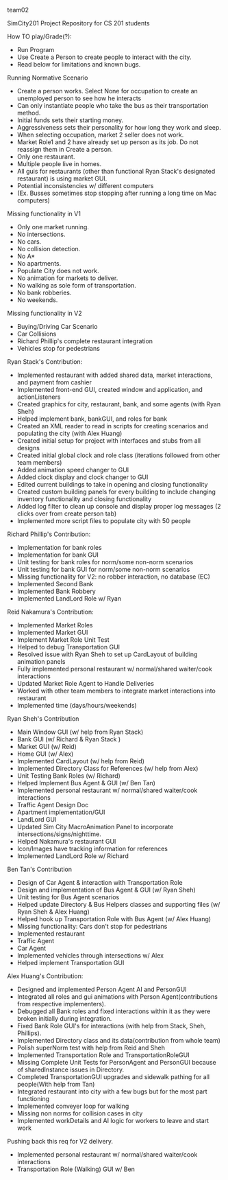 team02


SimCity201 Project Repository for CS 201 students

How TO play/Grade(?):
 * Run Program
 * Use Create a Person to create people to interact with the city.
 * Read below for limitations and known bugs.

Running Normative Scenario
 * Create a person works. Select None for occupation to create an unemployed person to see how he interacts
 * Can only instantiate people who take the bus as their transportation method. 
 * Initial funds sets their starting money. 
 * Aggressiveness sets their personality for how long they work and sleep.
 * When selecting occupation, market 2 seller does not work. 
 * Market Role1 and 2 have already set up person as its job. Do not reassign them in Create a person.
 * Only one restaurant.
 * Multiple people live in homes.
 * All guis for restaurants (other than functional Ryan Stack's designated restaurant) is using market GUI.
 * Potential inconsistencies w/ different computers 
 * (Ex. Busses sometimes stop stopping after running a long time on Mac computers)

Missing functionality in V1
 * Only one market running.
 * No intersections.
 * No cars.
 * No collision detection.
 * No A*
 * No apartments.
 * Populate City does not work.
 * No animation for markets to deliver.
 * No walking as sole form of transportation.
 * No bank robberies.
 * No weekends.
 
 Missing functionality in V2
 * Buying/Driving Car Scenario
 * Car Collisions
 * Richard Phillip's complete restaurant integration
 * Vehicles stop for pedestrians

Ryan Stack's Contribution:
 * Implemented restaurant with added shared data, market interactions, and payment from cashier
 * Implemented front-end GUI, created window and application, and actionListeners
 * Created graphics for city, restaurant, bank, and some agents (with Ryan Sheh)
 * Helped implement bank, bankGUI, and roles for bank
 * Created an XML reader to read in scripts for creating scenarios and populating the city (with Alex Huang)
 * Created initial setup for project with interfaces and stubs from all designs
 * Created initial global clock and role class (iterations followed from other team members)
 * Added animation speed changer to GUI
 * Added clock display and clock changer to GUI
 * Edited current buildings to take in opening and closing functionality
 * Created custom building panels for every building to include changing inventory functionality and closing functionality
 * Added log filter to clean up console and display proper log messages (2 clicks over from create person tab) 
 * Implemented more script files to populate city with 50 people

Richard Phillip's Contribution:
 * Implementation for bank roles
 * Implementation for bank GUI
 * Unit testing for bank roles for norm/some non-norm scenarios
 * Unit testing for bank GUI for norm/some non-norm scenarios
 * Missing functionality for V2: no robber interaction, no database (EC)
 * Implemented Second Bank
 * Implemented Bank Robbery
 * Implemented LandLord Role w/ Ryan 

Reid Nakamura's Contribution:
 * Implemented Market Roles
 * Implemented Market GUI
 * Implement Market Role Unit Test
 * Helped to debug Transportation GUI
 * Resolved issue with Ryan Sheh to set up CardLayout of building animation panels
 * Fully implemented personal restaurant w/ normal/shared waiter/cook interactions
 * Updated Market Role Agent to Handle Deliveries
 * Worked with other team members to integrate market interactions into restaurant
 * Implemented time (days/hours/weekends)

Ryan Sheh's Contribution
 * Main Window GUI (w/ help from Ryan Stack)
 * Bank GUI (w/ Richard & Ryan Stack )
 * Market GUI (w/ Reid)
 * Home GUI (w/ Alex)
 * Implemented CardLayout (w/ help from Reid)
 * Implemented Directory Class for References (w/ help from Alex)
 * Unit Testing Bank Roles (w/ Richard)
 * Helped Implement Bus Agent & GUI (w/ Ben Tan)
 * Implemented personal restaurant w/ normal/shared waiter/cook interactions
 * Traffic Agent Design Doc
 * Apartment implementation/GUI
 * LandLord GUI
 * Updated Sim City MacroAnimation Panel to incorporate intersections/signs/nighttime.
 * Helped Nakamura's restaurant GUI
 * Icon/Images have tracking information for references
 * Implemented LandLord Role w/ Richard
 
 Ben Tan's Contribution
 * Design of Car Agent & interaction with Transportation Role
 * Design and implementation of Bus Agent & GUI (w/ Ryan Sheh)
 * Unit testing for Bus Agent scenarios
 * Helped update Directory & Bus Helpers classes and supporting files (w/ Ryan Sheh & Alex Huang)
 * Helped hook up Transportation Role with Bus Agent (w/ Alex Huang)
 * Missing functionality: Cars don't stop for pedestrians
 * Implemented restaurant
 * Traffic Agent
 * Car Agent
 * Implemented vehicles through intersections w/ Alex
 * Helped implement Transportation GUI

Alex Huang's Contribution:
 * Designed and implemented Person Agent AI and PersonGUI
 * Integrated all roles and gui animations with Person Agent(contributions from respective implementers).
 * Debugged all Bank roles and fixed interactions within it as they were broken initially during integration.
 * Fixed Bank Role GUI's for interactions (with help from Stack, Sheh, Phillips).
 * Implemented Directory class and its data(contribution from whole team)
 * Polish superNorm test with help from Reid and Sheh
 * Implemented Transportation Role and TransportationRoleGUI
 * Missing Complete Unit Tests for PersonAgent and PersonGUI because of sharedInstance issues in Directory. 
 * Completed TransportationGUI upgrades and sidewalk pathing for all people(With help from Tan)
 * Integrated restaurant into city with a few bugs but for the most part functioning
 * Implemented conveyer loop for walking
 * Missing non norms for collision cases in city
 * Implemented workDetails and AI logic for workers to leave and start work


Pushing back this req for V2 delivery. 
 * Implemented personal restaurant w/ normal/shared waiter/cook interactions
 * Transportation Role (Walking) GUI w/ Ben
